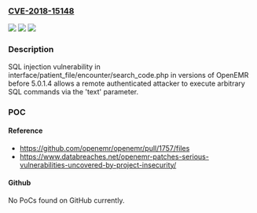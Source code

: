 ### [CVE-2018-15148](https://cve.mitre.org/cgi-bin/cvename.cgi?name=CVE-2018-15148)
![](https://img.shields.io/static/v1?label=Product&message=n%2Fa&color=blue)
![](https://img.shields.io/static/v1?label=Version&message=n%2Fa&color=blue)
![](https://img.shields.io/static/v1?label=Vulnerability&message=n%2Fa&color=brighgreen)

### Description

SQL injection vulnerability in interface/patient_file/encounter/search_code.php in versions of OpenEMR before 5.0.1.4 allows a remote authenticated attacker to execute arbitrary SQL commands via the 'text' parameter.

### POC

#### Reference
- https://github.com/openemr/openemr/pull/1757/files
- https://www.databreaches.net/openemr-patches-serious-vulnerabilities-uncovered-by-project-insecurity/

#### Github
No PoCs found on GitHub currently.

